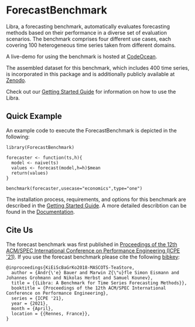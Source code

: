 # ForecastBenchmark

Libra, a forecasting benchmark, automatically evaluates forecasting methods based on their performance in a diverse set of evaluation scenarios. The benchmark comprises four different use cases, each covering 100 heterogeneous time series taken from different domains. 

A live-demo for using the benchmark is hosted at [CodeOcean](https://doi.org/10.24433/CO.3240518.v1). 

The assembled dataset for this benchmark, which includes 400 time series, is incorporated in this package and is additionally publicly available at [Zenodo](http://doi.org/10.5281/zenodo.4399959).

Check out our [Getting Started Guide](GET_STARTED.md) for information on how to use the Libra.

## Quick Example
An example code to execute the ForecastBenchmark is depicted in the following:
```
library(ForecastBenchmark)

forecaster <- function(ts,h){
  model <- naive(ts)
  values <- forecast(model,h=h)$mean
  return(values)
}

benchmark(forecaster,usecase="economics",type="one")
```

The installation process, requirements, and options for this benchmark are described in the [Getting Started Guide](GET_STARTED.md). A more detailed describtion can be found in the [Documentation](DOCUMENTATION.md).

## Cite Us

The forecast benchmark was first published in [Proceedings of the 12th ACM/SPEC International Conference on Performance Engineering (ICPE '21)](https://dl.acm.org/doi/abs/10.1145/3427921.3450241). If you use the forecast benchmark please cite the following [bibkey](CITE.md):

	@inproceedings{KiEiScBaGrKo2018-MASCOTS-TeaStore,
      author = {Andr{\'e} Bauer and Marwin Z{\"u}fle Simon Eismann and Johannes Grohmann and Nikolas Herbst and Samuel Kounev},
      title = {{Libra: A Benchmark for Time Series Forecasting Methods}},
      booktitle = {Proceedings of the 12th ACM/SPEC International Conference on Performance Engineering},
      series = {ICPE '21},
      year = {2021},
      month = {April},
      location = {{Rennes, France}},
    }





